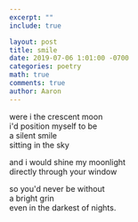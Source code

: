 ```yaml
---
excerpt: ""
include: true

layout: post
title: smile
date: 2019-07-06 1:01:00 -0700
categories: poetry
math: true
comments: true
author: Aaron
---
```




were i the crescent moon  
i'd position myself to be  
a silent smile  
sitting in the sky  

and i would shine my moonlight  
directly through your window  

so you'd never be without  
a bright grin   
even in the darkest of nights.
